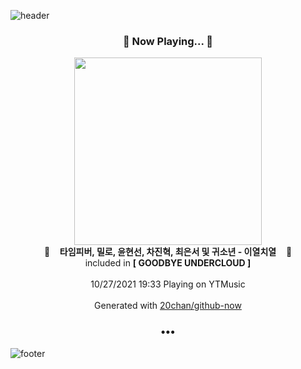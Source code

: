 ![header](https://capsule-render.vercel.app/api?type=wave&height=170&section=header&text=Hi.%20I'm%20SHIFT&fontColor=090707&fontAlignX=45&fontAlignY=65&fontSize=100)

<h3 align="center">🎵 Now Playing... 🎵</h3>
<p align="center">
  <a href="https://music.youtube.com/watch?v=zkmbGXZegFI">
    <img width="300" src="https://lh3.googleusercontent.com/s5WH_6VaE29qGT4yQH93gWY8plsLr6nCTrk-N3D8lb42CSFjlQo3dyjMoSkpzKeX7s2dyRoBH9AQWQxV">
  </a>
  <br>
  🎵&nbsp&nbsp&nbsp <b>타임피버, 밀로, 윤현선, 차진혁, 최은서 및 귀소년 - 이열치열</b> &nbsp&nbsp&nbsp🎵
  <br>
  included in <b>[ GOODBYE UNDERCLOUD ]</b>
  
  <br />
  <br />
  10/27/2021 19:33 Playing on YTMusic
  <br />
  <br />
  Generated with <a href="https://github.com/20chan/github-now">20chan/github-now</a>
</p>

<h3 align="center">•••</h3>

![footer](https://capsule-render.vercel.app/api?type=wave&height=150&section=footer)
